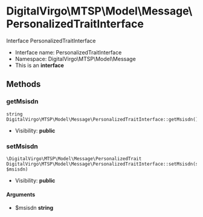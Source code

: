 DigitalVirgo\MTSP\Model\Message\PersonalizedTraitInterface
===============

Interface PersonalizedTraitInterface




* Interface name: PersonalizedTraitInterface
* Namespace: DigitalVirgo\MTSP\Model\Message
* This is an **interface**






Methods
-------


### getMsisdn

    string DigitalVirgo\MTSP\Model\Message\PersonalizedTraitInterface::getMsisdn()





* Visibility: **public**




### setMsisdn

    \DigitalVirgo\MTSP\Model\Message\PersonalizedTrait DigitalVirgo\MTSP\Model\Message\PersonalizedTraitInterface::setMsisdn(string $msisdn)





* Visibility: **public**


#### Arguments
* $msisdn **string**


